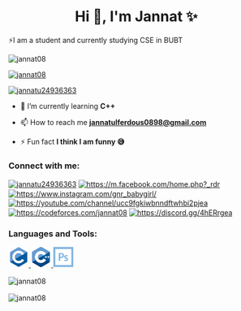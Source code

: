 <h1 align="center">Hi 👋, I'm Jannat ✨</h1>
⚡️I am a student and currently studying CSE in BUBT
<p align="left"> <img src="https://komarev.com/ghpvc/?username=jannat08&label=Profile%20views&color=0e75b6&style=flat" alt="jannat08" /> </p>

<p align="left"> <a href="https://github.com/ryo-ma/github-profile-trophy"><img src="https://github-profile-trophy.vercel.app/?username=jannat08" alt="jannat08" /></a> </p>

<p align="left"> <a href="https://twitter.com/jannatu24936363" target="blank"><img src="https://img.shields.io/twitter/follow/jannatu24936363?logo=twitter&style=for-the-badge" alt="jannatu24936363" /></a> </p>

- 🌱 I’m currently learning **C++**

- 📫 How to reach me **jannatulferdous0898@gmail.com**

- ⚡ Fun fact **I think I am funny 😅**

<h3 align="left">Connect with me:</h3>
<p align="left">
<a href="https://twitter.com/jannatu24936363" target="blank"><img align="center" src="https://raw.githubusercontent.com/rahuldkjain/github-profile-readme-generator/master/src/images/icons/Social/twitter.svg" alt="jannatu24936363" height="30" width="40" /></a>
<a href="https://fb.com/https://m.facebook.com/home.php?_rdr" target="blank"><img align="center" src="https://raw.githubusercontent.com/rahuldkjain/github-profile-readme-generator/master/src/images/icons/Social/facebook.svg" alt="https://m.facebook.com/home.php?_rdr" height="30" width="40" /></a>
<a href="https://instagram.com/https://www.instagram.com/gnr_babygirl/" target="blank"><img align="center" src="https://raw.githubusercontent.com/rahuldkjain/github-profile-readme-generator/master/src/images/icons/Social/instagram.svg" alt="https://www.instagram.com/gnr_babygirl/" height="30" width="40" /></a>
<a href="https://www.youtube.com/c/https://youtube.com/channel/ucc9fgkiwbnndftwhbi2pjea" target="blank"><img align="center" src="https://raw.githubusercontent.com/rahuldkjain/github-profile-readme-generator/master/src/images/icons/Social/youtube.svg" alt="https://youtube.com/channel/ucc9fgkiwbnndftwhbi2pjea" height="30" width="40" /></a>
<a href="https://codeforces.com/profile/https://codeforces.com/jannat08" target="blank"><img align="center" src="https://raw.githubusercontent.com/rahuldkjain/github-profile-readme-generator/master/src/images/icons/Social/codeforces.svg" alt="https://codeforces.com/jannat08" height="30" width="40" /></a>
<a href="https://discord.gg/https://discord.gg/4hERrgea" target="blank"><img align="center" src="https://raw.githubusercontent.com/rahuldkjain/github-profile-readme-generator/master/src/images/icons/Social/discord.svg" alt="https://discord.gg/4hERrgea" height="30" width="40" /></a>
</p>

<h3 align="left">Languages and Tools:</h3>
<p align="left"> <a href="https://www.cprogramming.com/" target="_blank" rel="noreferrer"> <img src="https://raw.githubusercontent.com/devicons/devicon/master/icons/c/c-original.svg" alt="c" width="40" height="40"/> </a> <a href="https://www.w3schools.com/cpp/" target="_blank" rel="noreferrer"> <img src="https://raw.githubusercontent.com/devicons/devicon/master/icons/cplusplus/cplusplus-original.svg" alt="cplusplus" width="40" height="40"/> </a> <a href="https://www.photoshop.com/en" target="_blank" rel="noreferrer"> <img src="https://raw.githubusercontent.com/devicons/devicon/master/icons/photoshop/photoshop-line.svg" alt="photoshop" width="40" height="40"/> </a> </p>

<p><img align="center" src="https://github-readme-stats.vercel.app/api/top-langs?username=jannat08&show_icons=true&locale=en&layout=compact" alt="jannat08" /></p>

<p><img align="center" src="https://github-readme-streak-stats.herokuapp.com/?user=jannat08&" alt="jannat08" /></p>
